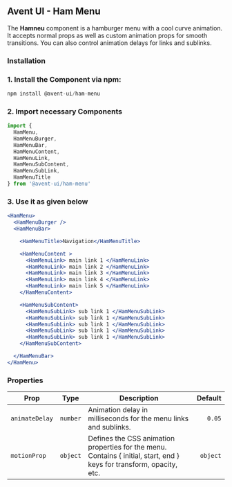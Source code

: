 ## Avent UI - Ham Menu

The **Hamneu** component is a hamburger menu with a cool curve animation. It accepts normal props as well as custom animation props for smooth transitions. You can also control animation delays for links and sublinks.


### Installation

### 1. Install the Component via npm:

```jsx
npm install @avent-ui/ham-menu
```

### 2. Import necessary Components

```jsx
import {
  HamMenu,
  HamMenuBurger,
  HamMenuBar,
  HamMenuContent,
  HamMenuLink,
  HamMenuSubContent,
  HamMenuSubLink,
  HamMenuTitle
} from '@avent-ui/ham-menu'

```
### 3. Use it as given below

```jsx
<HamMenu>
  <HamMenuBurger />
  <HamMenuBar>

    <HamMenuTitle>Navigation</HamMenuTitle>

    <HamMenuContent >
      <HamMenuLink> main link 1 </HamMenuLink>
      <HamMenuLink> main link 2 </HamMenuLink>
      <HamMenuLink> main link 3 </HamMenuLink>
      <HamMenuLink> main link 4 </HamMenuLink>
      <HamMenuLink> main link 5 </HamMenuLink>
    </HamMenuContent>

    <HamMenuSubContent>
      <HamMenuSubLink> sub link 1 </HamMenuSubLink>
      <HamMenuSubLink> sub link 1 </HamMenuSubLink>
      <HamMenuSubLink> sub link 1 </HamMenuSubLink>
      <HamMenuSubLink> sub link 1 </HamMenuSubLink>
      <HamMenuSubLink> sub link 1 </HamMenuSubLink>
    </HamMenuSubContent>

  </HamMenuBar>
</HamMenu>
```
### Properties

| Prop         | Type       | Description                                       | Default |
|--------------|:----------:|---------------------------------------------------|--------:|
| `animateDelay`    | `number`   | Animation delay in milliseconds for the menu links and sublinks. | `0.05`     |
| `motionProp`    | `object`   | Defines the CSS animation properties for the menu. Contains { initial, start, end } keys for transform, opacity, etc. | `object`     |

